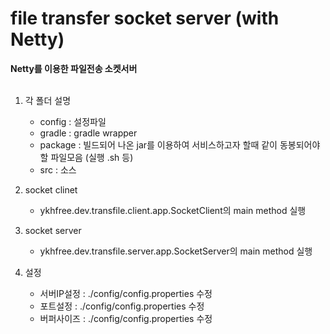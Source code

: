 # file transfer socket server (with Netty)
**Netty를 이용한 파일전송 소켓서버**
<br/><br/>

1. 각 폴더 설명 <br/>
   - config : 설정파일<br/>
   - gradle : gradle wrapper<br/>
   - package : 빌드되어 나온 jar를 이용하여 서비스하고자 할때 같이 동봉되어야 할 파일모음 (실행 .sh 등)<br/>
   - src : 소스<br/>
   
2. socket clinet<br/>
   - ykhfree.dev.transfile.client.app.SocketClient의 main method 실행<br/>
   
3. socket server<br/>
   - ykhfree.dev.transfile.server.app.SocketServer의 main method 실행<br/>
   
4. 설정<br/>
   - 서버IP설정 : ./config/config.properties 수정<br/>
   - 포트설정 : ./config/config.properties 수정<br/>
   - 버퍼사이즈 : ./config/config.properties 수정<br/>